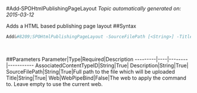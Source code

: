 #Add&#8209;SPOHtmlPublishingPageLayout
*Topic automatically generated on: 2015-03-12*

Adds a HTML based publishing page layout
##Syntax
```powershell
Add&#8209;SPOHtmlPublishingPageLayout -SourceFilePath [<String>] -Title [<String>] -Description [<String>] -AssociatedContentTypeID [<String>] [-Web [<WebPipeBind>]]
```
&nbsp;

##Parameters
Parameter|Type|Required|Description
---------|----|--------|-----------
AssociatedContentTypeID|String|True|
Description|String|True|
SourceFilePath|String|True|Full path to the file which will be uploaded
Title|String|True|
Web|WebPipeBind|False|The web to apply the command to. Leave empty to use the current web.
